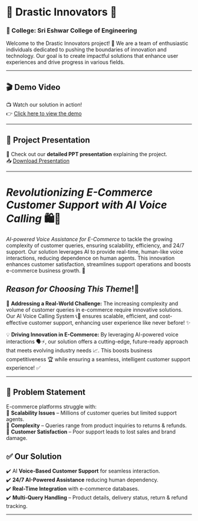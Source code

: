 # 🌟 Drastic Innovators 🌟

### 🏫 College: Sri Eshwar College of Engineering

Welcome to the Drastic Innovators project! 🚀 We are a team of enthusiastic individuals dedicated to pushing the boundaries of innovation and technology. Our goal is to create impactful solutions that enhance user experiences and drive progress in various fields. 

---

## 🎬 Demo Video
📺 Watch our solution in action!  
👉 [Click here to view the demo](https://drive.google.com/file/d/1yWoCBKMfJzC1o5rdpHyiC9W9D2ldWNYU/view?usp=sharing)

---

## 📄 Project Presentation
📢 Check out our **detailed PPT presentation** explaining the project.  
📥 [Download Presentation](https://drive.google.com/file/d/1zDygnpZTdAVJeuFqYkor8j8hgI__Lpna/view?usp=sharing)

---

# *Revolutionizing E-Commerce Customer Support with AI Voice Calling* 🛍️📱

*AI-powered Voice Assistance for E-Commerce* to tackle the growing complexity of customer queries, ensuring scalability, efficiency, and 24/7 support. Our solution leverages AI to provide real-time, human-like voice interactions, reducing dependence on human agents. This innovation enhances customer satisfaction, streamlines support operations and boosts e-commerce business growth. 🚀

## *Reason for Choosing This Theme*!🤔

🚀 **Addressing a Real-World Challenge:** The increasing complexity and volume of customer queries in e-commerce require innovative solutions. Our AI Voice Calling System 📞🤖 ensures scalable, efficient, and cost-effective customer support, enhancing user experience like never before! ✨

💡 **Driving Innovation in E-Commerce:** By leveraging AI-powered voice interactions 🗣️⚡, our solution offers a cutting-edge, future-ready approach that meets evolving industry needs 📈. This boosts business competitiveness 🏆 while ensuring a seamless, intelligent customer support experience! ✅

---

## 📌 Problem Statement
E-commerce platforms struggle with:  
🔴 **Scalability Issues** – Millions of customer queries but limited support agents.  
🔴 **Complexity** – Queries range from product inquiries to returns & refunds.  
🔴 **Customer Satisfaction** – Poor support leads to lost sales and brand damage.  

## ✅ Our Solution
✔️ AI **Voice-Based Customer Support** for seamless interaction.  
✔️ **24/7 AI-Powered Assistance** reducing human dependency.  
✔️ **Real-Time Integration** with e-commerce databases.  
✔️ **Multi-Query Handling** – Product details, delivery status, return & refund tracking.  

---


